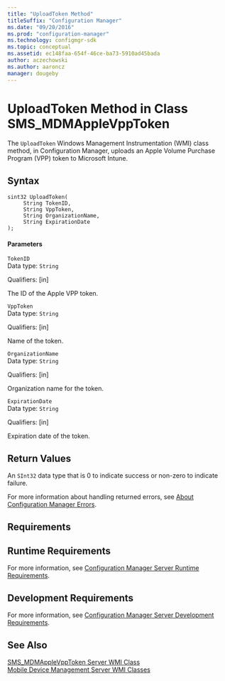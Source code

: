 ```yaml
---
title: "UploadToken Method"
titleSuffix: "Configuration Manager"
ms.date: "09/20/2016"
ms.prod: "configuration-manager"
ms.technology: configmgr-sdk
ms.topic: conceptual
ms.assetid: ec148faa-654f-46ce-ba73-5910ad45bada
author: aczechowski
ms.author: aaroncz
manager: dougeby
---
```

# UploadToken Method in Class SMS_MDMAppleVppToken
The `UploadToken` Windows Management Instrumentation (WMI) class method, in Configuration Manager, uploads an Apple Volume Purchase Program (VPP) token to Microsoft Intune.  

## Syntax  

```  
sint32 UploadToken(  
     String TokenID,   
     String VppToken,  
     String OrganizationName,   
     String ExpirationDate  
);  

```  

#### Parameters  
 `TokenID`  
 Data type: `String`  

 Qualifiers: [in]  

 The ID of the Apple VPP token.  

 `VppToken`  
 Data type: `String`  

 Qualifiers: [in]  

 Name of the token.  

 `OrganizationName`  
 Data type: `String`  

 Qualifiers: [in]  

 Organization name for the token.  

 `ExpirationDate`  
 Data type: `String`  

 Qualifiers: [in]  

 Expiration date of the token.  

## Return Values  
 An `SInt32` data type that is 0 to indicate success or non-zero to indicate failure.  

 For more information about handling returned errors, see [About Configuration Manager Errors](../../../develop/core/understand/about-configuration-manager-errors.md).  

## Requirements  

## Runtime Requirements  
 For more information, see [Configuration Manager Server Runtime Requirements](../../../develop/core/reqs/server-runtime-requirements.md).  

## Development Requirements  
 For more information, see [Configuration Manager Server Development Requirements](../../../develop/core/reqs/server-development-requirements.md).  

## See Also  
 [SMS_MDMAppleVppToken Server WMI Class](../../../develop/reference/mdm/sms_mdmapplevpptoken-server-wmi-class.md)   
 [Mobile Device Management Server WMI Classes](../../../develop/reference/mdm/mobile-device-management-server-wmi-classes.md)
